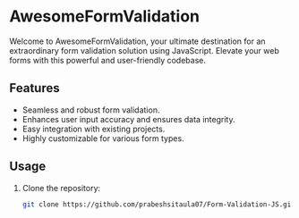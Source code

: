 # AwesomeFormValidation

Welcome to AwesomeFormValidation, your ultimate destination for an extraordinary form validation solution using JavaScript. Elevate your web forms with this powerful and user-friendly codebase.

## Features

- Seamless and robust form validation.
- Enhances user input accuracy and ensures data integrity.
- Easy integration with existing projects.
- Highly customizable for various form types.

## Usage

1. Clone the repository:

   ```bash
   git clone https://github.com/prabeshsitaula07/Form-Validation-JS.git
